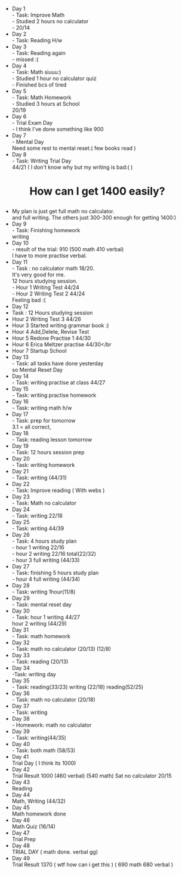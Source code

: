 - Day 1 </br> - Task: Improve Math </br> - Studied 2 hours no calculator </br> - 20/14
- Day 2 </br> - Task: Reading H/w </br>
- Day 3 </br> - Task: Reading again</br> - missed :(
- Day 4 </br> - Task: Math siuuu:)</br> - Studied 1 hour no calculator quiz</br>- Finished bcs of tired
- Day 5 </br> - Task: Math Homework</br> - Studied 3 hours at School </br> 20/19
- Day 6 </br> - Trial Exam Day </br> - I think I've done something like 900
- Day 7 </br> - Mental Day </br> Need some rest to mental reset.( few books read )
- Day 8 </br> - Task: Writing Trial Day</br> 44/21 ( I don't know why but my writing is bad:( )
# <p align="center">How can I get 1400 easily?</p>
- My plan is just get full math no calculator.</br>
and full writing. The others just 300-300 enough for getting 1400:)
- Day 9 </br> - Task: Finishing homework </br> writing 
- Day 10 </br> - result of the trial: 910 (500 math 410 verbal)</br> I have to more practise verbal.
- Day 11 </br> - Task : no calculator math 18/20. </br> It's very good for me.</br> 12 hours studying session.</br> - Hour 1 Writing Test 44/24 </br> - Hour 2 Writing Test 2 44/24</br> Feeling bad :(
- Day 12 </br>
- Task : 12 Hours studying session</br>
- Hour 2 Writing Test 3 44/26</br>
- Hour 3 Started writing grammar book :)</br>
- Hour 4 Add,Delete, Revise Test</br>
- Hour 5 Redone Practise 1 44/30</br>
- Hour 6 Erica Meltzer practise 44/30</br
- Hour 7 Startup School</br>
- Day 13 </br> - Task: all tasks have done yesterday</br> so Mental Reset Day
- Day 14 </br> - Task: writing practise at class 44/27</br>
- Day 15 </br> - Task: writing practise homework
- Day 16 </br> - Task: writing math h/w</br>
- Day 17 </br> - Task: prep for tomorrow </br> 3.1 = all correct, 
- Day 18 </br> - Task: reading lesson tomorrow
- Day 19 </br> - Task: 12 hours session prep
- Day 20 </br> - Task: writing homework
- Day 21 </br> - Task: writing (44/31)
- Day 22 </br> - Task: Improve reading ( With webs )
- Day 23 </br> - Task: Math no calculator 
- Day 24 </br> - Task: writing 22/18
- Day 25 </br> - Task: writing 44/39
- Day 26 </br> - Task: 4 hours study plan
</br>- hour 1 writing 22/16
</br>- hour 2 writing 22/16 total(22/32)
</br>- hour 3 full writing (44/33)
- Day 27 </br> - Task: finishing 5 hours study plan 
</br>- hour 4 full writing (44/34)
- Day 28 </br> - Task: writing 1hour(11/8)
- Day 29 </br> - Task: mental reset day
- Day 30 </br> - Task: hour 1 writing 44/27 </br> hour 2 writing (44/29)
- Day 31 </br> - Task: math homework
- Day 32 </br> - Task: math no calculator (20/13) (12/8)
- Day 33 </br> - Task: reading (20/13)
- Day 34</br> -Task: writing day
- Day 35 </br> - Task: reading(33/23) writing (22/18) reading(52/25)
- Day 36 </br> - Task: math no calculator (20/18)
- Day 37 </br> - Task: writing
- Day 38 </br> - Homework: math no calculator
- Day 39 </br> - Task: writing(44/35)
- Day 40 </br> - Task: both math (58/53)
- Day 41 </br> Trial Day ( I think its 1000)
- Day 42 </br> Trial Result 1000 (460 verbal) (540 math) Sat no calculator 20/15
- Day 43 </br> Reading
- Day 44 </br> Math, Writing (44/32)
- Day 45 </br> Math homework done
- Day 46 </br> Math Quiz (16/14)
- Day 47 </br> Trial Prep
- Day 48 </br> TRIAL DAY ( math done. verbal gg)
- Day 49 </br> Trial Result 1370 ( wtf how can i get this ) ( 690 math 680 verbal )
